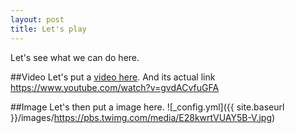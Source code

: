```yaml
---
layout: post
title: Let's play
---
```

Let's see what we can do here.

##Video
Let's put a [video here](https://www.youtube.com/watch?v=gvdACvfuGFA). And its actual link <https://www.youtube.com/watch?v=gvdACvfuGFA>

##Image
Let's then put a image here.
![_config.yml]({{ site.baseurl }}/images/https://pbs.twimg.com/media/E28kwrtVUAY5B-V.jpg)

